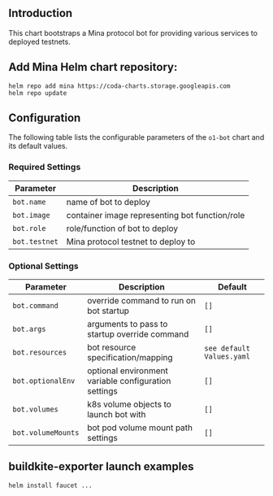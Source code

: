## Introduction

This chart bootstraps a Mina protocol bot for providing various services to deployed testnets.

## Add Mina Helm chart repository:

 ```console
 helm repo add mina https://coda-charts.storage.googleapis.com
 helm repo update
 ```

## Configuration

The following table lists the configurable parameters of the `o1-bot` chart and its default values.

### Required Settings

Parameter | Description
--- | ---
`bot.name` | name of bot to deploy
`bot.image` | container image representing bot function/role
`bot.role` | role/function of bot to deploy
`bot.testnet` | Mina protocol testnet to deploy to

### Optional Settings

Parameter | Description | Default
--- | --- | ---
`bot.command` | override command to run on bot startup | `[]`
`bot.args` | arguments to pass to startup override command | `[]`
`bot.resources` | bot resource specification/mapping | `see default Values.yaml`
`bot.optionalEnv` | optional environment variable configuration settings | `[]`
`bot.volumes` | k8s volume objects to launch bot with | `[]`
`bot.volumeMounts` | bot pod volume mount path settings | `[]`

## buildkite-exporter launch examples

```console
helm install faucet ...
```
